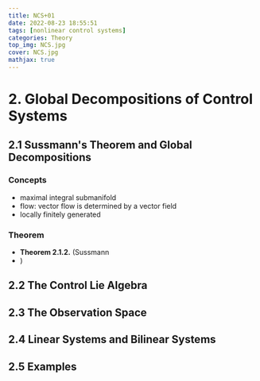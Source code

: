 ```yaml
---
title: NCS+01
date: 2022-08-23 18:55:51
tags: [nonlinear control systems]
categories: Theory
top_img: NCS.jpg
cover: NCS.jpg
mathjax: true
---
```


# 2. Global Decompositions of Control Systems

## 2.1 Sussmann's Theorem and Global Decompositions

### Concepts

- maximal integral submanifold
- flow: vector flow is determined by a vector field
- locally finitely generated
  
### Theorem

- **Theorem 2.1.2.** (Sussmann
- )

## 2.2 The Control Lie Algebra

## 2.3 The Observation Space

## 2.4 Linear Systems and Bilinear Systems

## 2.5 Examples